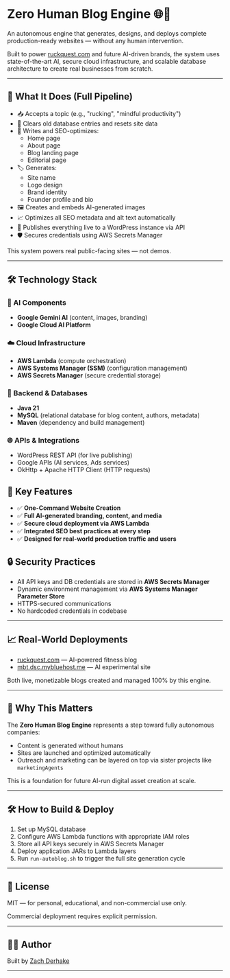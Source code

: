 # Zero Human Blog Engine 🌐🤖

An autonomous engine that generates, designs, and deploys complete production-ready websites — without any human intervention.

Built to power [ruckquest.com](https://ruckquest.com) and future AI-driven brands, the system uses state-of-the-art AI, secure cloud infrastructure, and scalable database architecture to create real businesses from scratch.

---

## 🧠 What It Does (Full Pipeline)

- 📥 Accepts a topic (e.g., "rucking", "mindful productivity")
- 🧹 Clears old database entries and resets site data
- 📝 Writes and SEO-optimizes:
  - Home page
  - About page
  - Blog landing page
  - Editorial page
- 🏷️ Generates:
  - Site name
  - Logo design
  - Brand identity
  - Founder profile and bio
- 🖼️ Creates and embeds AI-generated images
- 📈 Optimizes all SEO metadata and alt text automatically
- 🚀 Publishes everything live to a WordPress instance via API
- 🛡️ Secures credentials using AWS Secrets Manager

This system powers real public-facing sites — not demos.

---

## 🛠️ Technology Stack

### 🧠 AI Components
- **Google Gemini AI** (content, images, branding)
- **Google Cloud AI Platform**

### ☁️ Cloud Infrastructure
- **AWS Lambda** (compute orchestration)
- **AWS Systems Manager (SSM)** (configuration management)
- **AWS Secrets Manager** (secure credential storage)

### 💾 Backend & Databases
- **Java 21**
- **MySQL** (relational database for blog content, authors, metadata)
- **Maven** (dependency and build management)

### 🌐 APIs & Integrations
- WordPress REST API (for live publishing)
- Google APIs (AI services, Ads services)
- OkHttp + Apache HTTP Client (HTTP requests)

## 🚀 Key Features

- ✅ **One-Command Website Creation**
- ✅ **Full AI-generated branding, content, and media**
- ✅ **Secure cloud deployment via AWS Lambda**
- ✅ **Integrated SEO best practices at every step**
- ✅ **Designed for real-world production traffic and users**

## 🔒 Security Practices

- All API keys and DB credentials are stored in **AWS Secrets Manager**
- Dynamic environment management via **AWS Systems Manager Parameter Store**
- HTTPS-secured communications
- No hardcoded credentials in codebase

---

## 📈 Real-World Deployments

- [ruckquest.com](https://ruckquest.com) — AI-powered fitness blog  
- [mbt.dsc.mybluehost.me](https://mbt.dsc.mybluehost.me) — AI experimental site

Both live, monetizable blogs created and managed 100% by this engine.

---

## 🧠 Why This Matters

The **Zero Human Blog Engine** represents a step toward fully autonomous companies:
- Content is generated without humans
- Sites are launched and optimized automatically
- Outreach and marketing can be layered on top via sister projects like `marketingAgents`

This is a foundation for future AI-run digital asset creation at scale.

---

## 🛠️ How to Build & Deploy

1. Set up MySQL database
2. Configure AWS Lambda functions with appropriate IAM roles
3. Store all API keys securely in AWS Secrets Manager
4. Deploy application JARs to Lambda layers
5. Run `run-autoblog.sh` to trigger the full site generation cycle

---

## 📜 License

MIT — for personal, educational, and non-commercial use only.

Commercial deployment requires explicit permission.

---

## 🙋‍♂️ Author

Built by [Zach Derhake](https://github.com/zachd1234)

---



